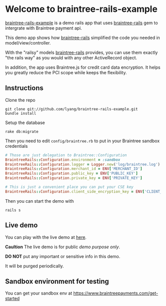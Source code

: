 # Welcome to braintree-rails-example
[braintree-rails-example](https://github.com/lyang/braintree-rails-example) is a demo rails app that uses [braintree-rails](https://github.com/lyang/braintree-rails) gem to intergrate with Braintree payment api.

This demo app shows how [braintree-rails](https://github.com/lyang/braintree-rails-example) simplified the code you needed in model/view/controller.

With the "railsy" models [braintree-rails](https://github.com/lyang/braintree-rails) provides, you can use them exactly "the rails way" as you would with any other ActiveRecord object.

In addition, the app uses Braintree.js for credit card data encryption. It helps you greatly reduce the PCI scope while keeps the flexibility.

## Instructions
Clone the repo

    git clone git://github.com/lyang/braintree-rails-example.git
    bundle install

Setup the database

    rake db:migrate

Then you need to edit `config/braintree.rb` to put in your Braintree sandbox credentials
```ruby
# Those are just delegation to Braintree::Configuration    
BraintreeRails::Configuration.environment = :sandbox
BraintreeRails::Configuration.logger = Logger.new('log/braintree.log')
BraintreeRails::Configuration.merchant_id = ENV['MERCHANT_ID']
BraintreeRails::Configuration.public_key = ENV['PUBLIC_KEY']
BraintreeRails::Configuration.private_key = ENV['PRIVATE_KEY']

# This is just a convenient place you can put your CSE key
BraintreeRails::Configuration.client_side_encryption_key = ENV['CLIENT_SIDE_ENCRYPTION_KEY']
```

Then you can start the demo with

    rails s

## Live demo
You can play with the live demo at [here](http://braintree-rails-example.herokuapp.com/).

**Caultion**
The live demo is for public *demo purpose only*.

**DO NOT** put any important or sensitive info in this demo.

It will be purged periodically.

## Sandbox environment for testing
You can get your sandbox env at https://www.braintreepayments.com/get-started

